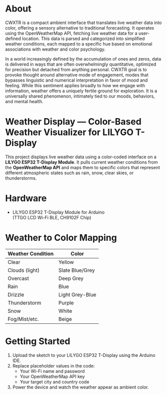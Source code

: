 # About
CWXTR is a compact ambient interface that translates live weather data into color, offering a sensory alternative to traditional forecasting. It operates using the OpenWeatherMap API, fetching live weather data for a user-defined location. This data is parsed and categorized into simplified weather conditions, each mapped to a specific hue based on emotional associations with weather and color psychology.

In a world increasingly defined by the accumulation of ones and zeros, data is delivered in ways that are often overwhelmingly quantitative, optimized for precision but detached from anything personal. CWXTR goal is to provoke thought around alternative mode of engagement, modes that bypasses linguistic and numerical interpretation in favor of mood and feeling. While this sentiment applies broadly to how we engage with information, weather offers a uniquely fertile ground for exploration. It is a universally shared phenomenon, intimately tied to our moods, behaviors, and mental health.

# Weather Display — Color-Based Weather Visualizer for LILYGO T-Display

This project displays live weather data using a color-coded interface on a **LILYGO ESP32 T-Display Module**. It pulls current weather conditions from the **OpenWeatherMap API** and maps them to specific colors that represent different atmospheric states such as rain, snow, clear skies, or thunderstorms.

# Hardware
- LILYGO ESP32 T-Display Module for Arduino  
  (TTGO LCD Wi-Fi BLE, CH9102F Chip)

# Weather to Color Mapping
| Weather Condition | Color            |
|-------------------|------------------|
| Clear             | Yellow           |
| Clouds (light)    | Slate Blue/Grey  |
| Overcast          | Deep Grey        |
| Rain              | Blue             |
| Drizzle           | Light Grey-Blue  |
| Thunderstorm      | Purple           |
| Snow              | White            |
| Fog/Mist/etc.     | Beige            |


# Getting Started
1. Upload the sketch to your LILYGO ESP32 T-Display using the Arduino IDE.
2. Replace placeholder values in the code:
   - Your Wi-Fi name and password
   - Your OpenWeatherMap API key
   - Your target city and country code
3. Power the device and watch the weather appear as ambient color.
